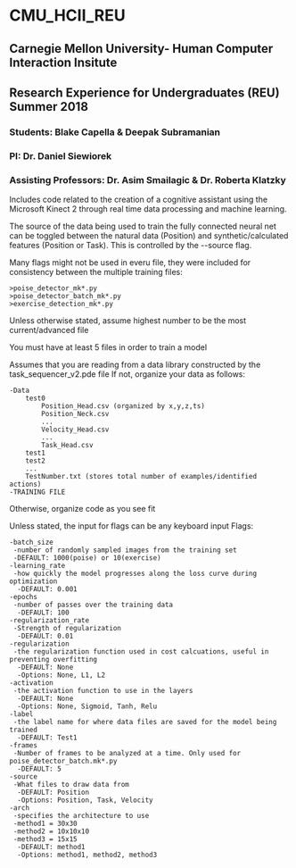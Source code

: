 # CMU_HCII_REU
## Carnegie Mellon University- Human Computer Interaction Insitute

## Research Experience for Undergraduates (REU) Summer 2018

### Students: Blake Capella & Deepak Subramanian

### PI: Dr. Daniel Siewiorek

### Assisting Professors: Dr. Asim Smailagic & Dr. Roberta Klatzky

Includes code related to the creation of a cognitive assistant using the Microsoft Kinect 2 through real time data processing and machine learning.

The source of the data being used to train the fully connected neural net can be toggled between the natural data (Position) and synthetic/calculated features (Position or Task). This is controlled by the --source flag.

Many flags might not be used in everu file, they were included for consistency between the multiple training files:

	>poise_detector_mk*.py
	>poise_detector_batch_mk*.py
	>exercise_detection_mk*.py

Unless otherwise stated, assume highest number to be the most current/advanced file

You must have at least 5 files in order to train a model

Assumes that you are reading from a data library constructed by the task_sequencer_v2.pde file
If not, organize your data as follows:

	-Data
		test0
	 		Position_Head.csv (organized by x,y,z,ts)
			Position_Neck.csv
			...
			Velocity_Head.csv
			...	
			Task_Head.csv
		test1
		test2
	 	...
		TestNumber.txt (stores total number of examples/identified actions)
	-TRAINING FILE

Otherwise, organize code as you see fit

Unless stated, the input for flags can be any keyboard input
Flags:

	-batch_size 
	 -number of randomly sampled images from the training set
	 -DEFAULT: 1000(poise) or 10(exercise)
	-learning_rate
	 -how quickly the model progresses along the loss curve during optimization
	  -DEFAULT: 0.001
	-epochs
	 -number of passes over the training data
	  -DEFAULT: 100
	-regularization_rate
	 -Strength of regularization
	  -DEFAULT: 0.01
	-regularization
	 -the regularization function used in cost calcuations, useful in preventing overfitting
	  -DEFAULT: None
	  -Options: None, L1, L2
	-activation
	 -the activation function to use in the layers
	  -DEFAULT: None
	  -Options: None, Sigmoid, Tanh, Relu
	-label
	 -the label name for where data files are saved for the model being trained
	  -DEFAULT: Test1
	-frames
	 -Number of frames to be analyzed at a time. Only used for poise_detector_batch.mk*.py
	  -DEFAULT: 5
	-source
	 -What files to draw data from
	  -DEFAULT: Position
	  -Options: Position, Task, Velocity
	-arch
	 -specifies the architecture to use
	 -method1 = 30x30
	 -method2 = 10x10x10
	 -method3 = 15x15
	  -DEFAULT: method1
	  -Options: method1, method2, method3